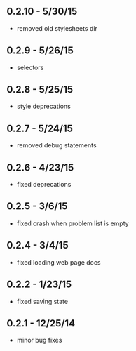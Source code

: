 ## 0.2.10 - 5/30/15
* removed old stylesheets dir

## 0.2.9 - 5/26/15
* selectors

## 0.2.8 - 5/25/15
* style deprecations

## 0.2.7 - 5/24/15
* removed debug statements

## 0.2.6 - 4/23/15
* fixed deprecations

## 0.2.5 - 3/6/15
* fixed crash when problem list is empty

## 0.2.4 - 3/4/15
* fixed loading web page docs

## 0.2.2 - 1/23/15
* fixed saving state

## 0.2.1 - 12/25/14
* minor bug fixes
